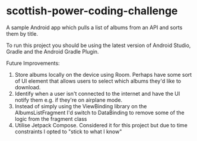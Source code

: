 # scottish-power-coding-challenge
A sample Android app which pulls a list of albums from an API and sorts them by title.

To run this project you should be using the latest version of Android Studio, Gradle and the Android Gradle Plugin.

Future Improvements:

1. Store albums locally on the device using Room. Perhaps have some sort of UI element that allows users to select which albums they'd like to download.
2. Identify when a user isn't connected to the internet and have the UI notify them e.g. if they're on airplane mode.
3. Instead of simply using the ViewBinding library on the AlbumsListFragment I'd switch to DataBinding to remove some of the logic from the fragment class
4. Utilise Jetpack Compose. Considered it for this project but due to time constraints I opted to "stick to what I know"
